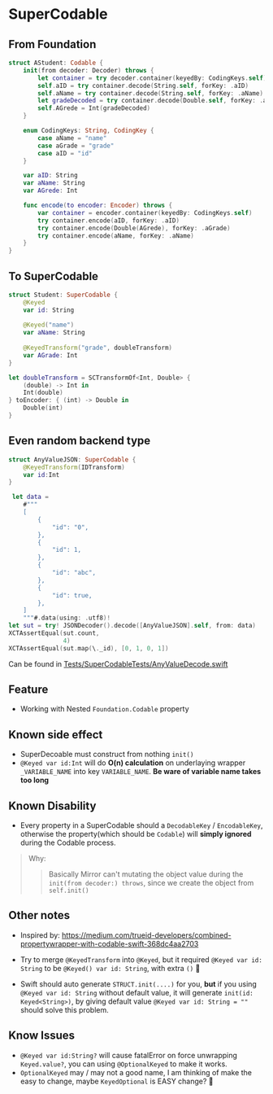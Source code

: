 # SuperCodable


##  From Foundation

```swift
struct AStudent: Codable {
    init(from decoder: Decoder) throws {
        let container = try decoder.container(keyedBy: CodingKeys.self)
        self.aID = try container.decode(String.self, forKey: .aID)
        self.aName = try container.decode(String.self, forKey: .aName)
        let gradeDecoded = try container.decode(Double.self, forKey: .aGrade)
        self.AGrede = Int(gradeDecoded)
    }

    enum CodingKeys: String, CodingKey {
        case aName = "name"
        case aGrade = "grade"
        case aID = "id"
    }

    var aID: String
    var aName: String
    var AGrede: Int

    func encode(to encoder: Encoder) throws {
        var container = encoder.container(keyedBy: CodingKeys.self)
        try container.encode(aID, forKey: .aID)
        try container.encode(Double(AGrede), forKey: .aGrade)
        try container.encode(aName, forKey: .aName)
    }
}
```


## To SuperCodable

```swift
struct Student: SuperCodable {
    @Keyed
    var id: String
    
    @Keyed("name") 
    var aName: String
    
    @KeyedTransform("grade", doubleTransform)
    var AGrade: Int
}

let doubleTransform = SCTransformOf<Int, Double> {
    (double) -> Int in
    Int(double)
} toEncoder: { (int) -> Double in
    Double(int)
}
```

## Even random backend type

```swift
struct AnyValueJSON: SuperCodable {
    @KeyedTransform(IDTransform)
    var id:Int
}

 let data =
    #"""
    [
        {
            "id": "0",
        },
        {
            "id": 1,
        },
        {
            "id": "abc",
        },
        {
            "id": true,
        },
    ]
    """#.data(using: .utf8)!
let sut = try! JSONDecoder().decode([AnyValueJSON].self, from: data)
XCTAssertEqual(sut.count,
               4)
XCTAssertEqual(sut.map(\._id), [0, 1, 0, 1])
```

Can be found in [Tests/SuperCodableTests/AnyValueDecode.swift](Tests/SuperCodableTests/AnyValueDecode.swift)

## Feature

- Working with Nested `Foundation.Codable` property

## Known side effect 

- SuperDecoable must construct from nothing `init()`
- `@Keyed var id:Int` will do **O(n) calculation** on underlaying wrapper `_VARIABLE_NAME` into key `VARIABLE_NAME`. **Be ware of variable name takes too long**


## Known Disability

- Every property in a SuperCodable should a `DecodableKey` / `EncodableKey`, otherwise the property(which should be `Codable`) will **simply ignored** during the Codable process.
> Why:
>> Basically Mirror can't mutating the object value during the  `init(from decoder:) throws`, since we create the object from `self.init()`


## Other notes

- Inspired by: https://medium.com/trueid-developers/combined-propertywrapper-with-codable-swift-368dc4aa2703

- Try to merge `@KeyedTransform` into `@Keyed`, but it required `@Keyed var id: String` to be `@Keyed() var id: String`, with extra `()` 🧐

- Swift should auto generate `STRUCT.init(....)` for you, **but** if you using `@Keyed var id: String` without default value, it will generate `init(id: Keyed<String>)`, by giving default value `@Keyed var id: String = ""` should solve this problem. 

## Know Issues

- `@Keyed var id:String?` will cause fatalError on force unwrapping `Keyed.value?`, you can using `@OptionalKeyed` to make it works.
- `OptionalKeyed` may / may not a good name, I am thinking of make the easy to change, maybe `KeyedOptional` is EASY change? 🤔
